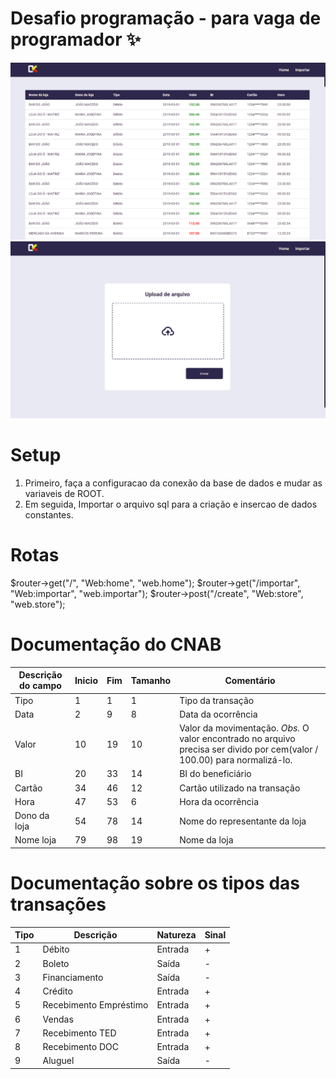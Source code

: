 # Desafio programação - para vaga de programador ✨

<img src="https://raw.githubusercontent.com/Josemar-cafumana/desafio-dev-fullstack/main/public/assets/img/Interface%20Home.png"> 


<img src="https://raw.githubusercontent.com/Josemar-cafumana/desafio-dev-fullstack/main/public/assets/img/Interface%20Importar%20.png"> 

# Setup

1. Primeiro, faça a configuracao da conexão da base de dados e mudar as variaveis de ROOT.
2. Em seguida, Importar o arquivo sql para a criação e insercao de dados constantes.



# Rotas 

$router->get("/", "Web:home", "web.home");
$router->get("/importar", "Web:importar", "web.importar");
$router->post("/create", "Web:store", "web.store");





# Documentação do CNAB

| Descrição do campo  | Inicio | Fim | Tamanho | Comentário
| ------------- | ------------- | -----| ---- | ------
| Tipo  | 1  | 1 | 1 | Tipo da transação
| Data  | 2  | 9 | 8 | Data da ocorrência
| Valor | 10 | 19 | 10 | Valor da movimentação. *Obs.* O valor encontrado no arquivo precisa ser divido por cem(valor / 100.00) para normalizá-lo.
| BI | 20 | 33 | 14 | BI do beneficiário
| Cartão | 34 | 46 | 12 | Cartão utilizado na transação 
| Hora  | 47 | 53 | 6 | Hora da ocorrência
| Dono da loja | 54 | 78 | 14 | Nome do representante da loja
| Nome loja | 79 | 98 | 19 | Nome da loja

# Documentação sobre os tipos das transações

| Tipo | Descrição | Natureza | Sinal |
| ---- | -------- | --------- | ----- |
| 1 | Débito | Entrada | + |
| 2 | Boleto | Saída | - |
| 3 | Financiamento | Saída | - |
| 4 | Crédito | Entrada | + |
| 5 | Recebimento Empréstimo | Entrada | + |
| 6 | Vendas | Entrada | + |
| 7 | Recebimento TED | Entrada | + |
| 8 | Recebimento DOC | Entrada | + |
| 9 | Aluguel | Saída | - |



